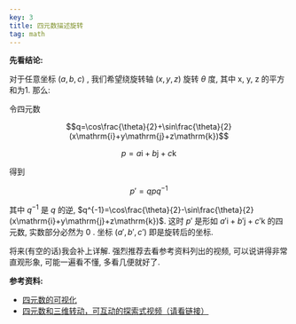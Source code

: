```yaml
---
key: 3
title: 四元数描述旋转
tag: math
---
```

**先看结论:**

对于任意坐标 $(a,b,c)$ , 我们希望绕旋转轴 $(x,y,z)$ 旋转 $\theta$ 度, 其中 x, y, z 的平方和为1. 那么:

令四元数

$$q=\cos\frac{\theta}{2}+\sin\frac{\theta}{2}(x\mathrm{i}+y\mathrm{j}+z\mathrm{k})$$

$$p=a\mathrm{i}+b\mathrm{j}+c\mathrm{k}$$

得到

$$p'=qpq^{-1}$$

其中 $q^{-1}$ 是 $q$ 的逆, $q^{-1}=\cos\frac{\theta}{2}-\sin\frac{\theta}{2}(x\mathrm{i}+y\mathrm{j}+z\mathrm{k})$. 这时 $p'$ 是形如 $a'\mathrm{i}+b'\mathrm{j}+c'\mathrm{k}$ 的四元数, 实数部分必然为 0 . 坐标 $(a',b',c')$ 即是旋转后的坐标.

将来(有空的话)我会补上详解. 强烈推荐去看参考资料列出的视频, 可以说讲得非常直观形象, 可能一遍看不懂, 多看几便就好了.

**参考资料:**
- [四元数的可视化](https://www.bilibili.com/video/av33385105)
- [四元数和三维转动，可互动的探索式视频（请看链接）](https://www.bilibili.com/video/av35804287)

